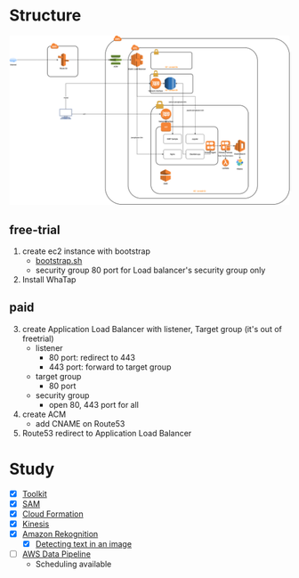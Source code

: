 # Structure

![structure](aws-structure.png)

## free-trial
1. create ec2 instance with bootstrap
   - [bootstrap.sh](ec2/bootstrap.sh)
   - security group 80 port for Load balancer's security group only 
2. Install WhaTap

## paid
3. create Application Load Balancer with listener, Target group (it's out of freetrial)
   - listener
     - 80 port: redirect to 443
     - 443 port: forward to target group
   - target group
     - 80 port
   - security group
     - open 80, 443 port for all
4. create ACM
   - add CNAME on Route53
5. Route53 redirect to Application Load Balancer




# Study
- [x] [Toolkit](toolkit/README.md)
- [x] [SAM](sam/README.md)
- [x] [Cloud Formation](cloudformation/README.md)
- [x] [Kinesis](kinesis/README.md)
- [x] [Amazon Rekognition](https://docs.aws.amazon.com/rekognition/index.html)
  - [x] [Detecting text in an image](https://docs.aws.amazon.com/rekognition/latest/dg/text-detecting-text-procedure.html)
- [ ] [AWS Data Pipeline](https://aws.amazon.com/ko/datapipeline/)
  - Scheduling available